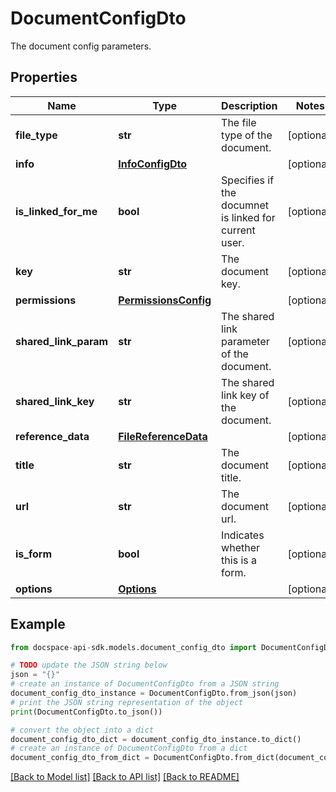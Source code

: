 # DocumentConfigDto
The document config parameters.

## Properties

Name | Type | Description | Notes
------------ | ------------- | ------------- | -------------
**file_type** | **str** | The file type of the document. | [optional] 
**info** | [**InfoConfigDto**](InfoConfigDto.md) |  | [optional] 
**is_linked_for_me** | **bool** | Specifies if the documnet is linked for current user. | [optional] 
**key** | **str** | The document key. | [optional] 
**permissions** | [**PermissionsConfig**](PermissionsConfig.md) |  | [optional] 
**shared_link_param** | **str** | The shared link parameter of the document. | [optional] 
**shared_link_key** | **str** | The shared link key of the document. | [optional] 
**reference_data** | [**FileReferenceData**](FileReferenceData.md) |  | [optional] 
**title** | **str** | The document title. | [optional] 
**url** | **str** | The document url. | [optional] 
**is_form** | **bool** | Indicates whether this is a form. | [optional] 
**options** | [**Options**](Options.md) |  | [optional] 

## Example

```python
from docspace-api-sdk.models.document_config_dto import DocumentConfigDto

# TODO update the JSON string below
json = "{}"
# create an instance of DocumentConfigDto from a JSON string
document_config_dto_instance = DocumentConfigDto.from_json(json)
# print the JSON string representation of the object
print(DocumentConfigDto.to_json())

# convert the object into a dict
document_config_dto_dict = document_config_dto_instance.to_dict()
# create an instance of DocumentConfigDto from a dict
document_config_dto_from_dict = DocumentConfigDto.from_dict(document_config_dto_dict)
```
[[Back to Model list]](../README.md#documentation-for-models) [[Back to API list]](../README.md#documentation-for-api-endpoints) [[Back to README]](../README.md)


